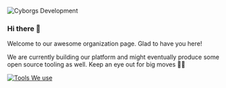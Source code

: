 ![Cyborgs Development]()


### Hi there 👋

Welcome to our awesome organization page. Glad to have you here! 


We are currently building our platform and might eventually produce some open source tooling as well. Keep an eye out for big moves 🧙🧙



[![Tools We use](https://skillicons.dev/icons?i=vue&perline=18)](https://skillicons.dev)

